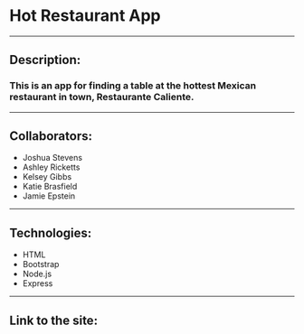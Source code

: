 # Hot Restaurant App
***

## Description:
### This is an app for finding a table at the hottest Mexican restaurant in town, Restaurante Caliente.
***

## Collaborators:
* Joshua Stevens
* Ashley Ricketts
* Kelsey Gibbs
* Katie Brasfield
* Jamie Epstein
***

## Technologies:

* HTML
* Bootstrap
* Node.js
* Express
***

## Link to the site:
